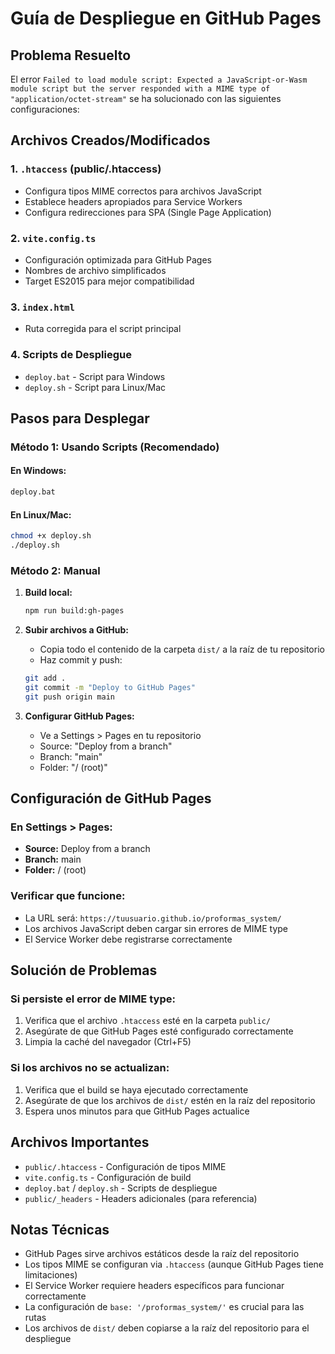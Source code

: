 # Guía de Despliegue en GitHub Pages

## Problema Resuelto

El error `Failed to load module script: Expected a JavaScript-or-Wasm module script but the server responded with a MIME type of "application/octet-stream"` se ha solucionado con las siguientes configuraciones:

## Archivos Creados/Modificados

### 1. `.htaccess` (public/.htaccess)
- Configura tipos MIME correctos para archivos JavaScript
- Establece headers apropiados para Service Workers
- Configura redirecciones para SPA (Single Page Application)

### 2. `vite.config.ts`
- Configuración optimizada para GitHub Pages
- Nombres de archivo simplificados
- Target ES2015 para mejor compatibilidad

### 3. `index.html`
- Ruta corregida para el script principal

### 4. Scripts de Despliegue
- `deploy.bat` - Script para Windows
- `deploy.sh` - Script para Linux/Mac

## Pasos para Desplegar

### Método 1: Usando Scripts (Recomendado)

#### En Windows:
```bash
deploy.bat
```

#### En Linux/Mac:
```bash
chmod +x deploy.sh
./deploy.sh
```

### Método 2: Manual

1. **Build local:**
   ```bash
   npm run build:gh-pages
   ```

2. **Subir archivos a GitHub:**
   - Copia todo el contenido de la carpeta `dist/` a la raíz de tu repositorio
   - Haz commit y push:
   ```bash
   git add .
   git commit -m "Deploy to GitHub Pages"
   git push origin main
   ```

3. **Configurar GitHub Pages:**
   - Ve a Settings > Pages en tu repositorio
   - Source: "Deploy from a branch"
   - Branch: "main"
   - Folder: "/ (root)"

## Configuración de GitHub Pages

### En Settings > Pages:
- **Source:** Deploy from a branch
- **Branch:** main
- **Folder:** / (root)

### Verificar que funcione:
- La URL será: `https://tuusuario.github.io/proformas_system/`
- Los archivos JavaScript deben cargar sin errores de MIME type
- El Service Worker debe registrarse correctamente

## Solución de Problemas

### Si persiste el error de MIME type:
1. Verifica que el archivo `.htaccess` esté en la carpeta `public/`
2. Asegúrate de que GitHub Pages esté configurado correctamente
3. Limpia la caché del navegador (Ctrl+F5)

### Si los archivos no se actualizan:
1. Verifica que el build se haya ejecutado correctamente
2. Asegúrate de que los archivos de `dist/` estén en la raíz del repositorio
3. Espera unos minutos para que GitHub Pages actualice

## Archivos Importantes

- `public/.htaccess` - Configuración de tipos MIME
- `vite.config.ts` - Configuración de build
- `deploy.bat` / `deploy.sh` - Scripts de despliegue
- `public/_headers` - Headers adicionales (para referencia)

## Notas Técnicas

- GitHub Pages sirve archivos estáticos desde la raíz del repositorio
- Los tipos MIME se configuran via `.htaccess` (aunque GitHub Pages tiene limitaciones)
- El Service Worker requiere headers específicos para funcionar correctamente
- La configuración de `base: '/proformas_system/'` es crucial para las rutas
- Los archivos de `dist/` deben copiarse a la raíz del repositorio para el despliegue
